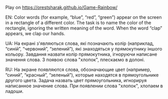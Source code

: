 Play on https://orestsharak.github.io/Game-Rainbow/ 

EN: Color words (for example, “blue”, “red”, “green”) appear on the screen in a rectangle of a different color.
The task is to name the color of the rectangle, ignoring the written meaning of the word.
When the word “clap” appears, we clap our hands.

UA: На екрані з'являються слова, які позначають колір (наприклад, “синій”, “червоний”, “зелений”), які знаходяться у прямокутнику іншого кольору.
Завдання назвати колір прямокутника, ігноруючи написане значення слова.
З появою слова "хлопок", плескаємо в долоні.

RU: На экране появляются слова, обозначающие цвет (например, “синий”, “красный”, “зеленый”), которые находятся в прямоугольнике другого цвета.
Задача назвать цвет прямоугольника, игнорируя написанное значение слова.
При появлении слова "хлопок",  хлопаем в ладоши.

